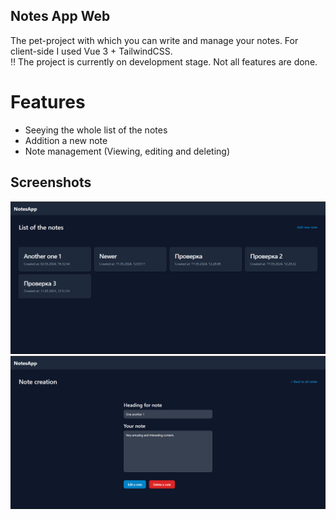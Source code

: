 ## Notes App Web
The pet-project with which you can write and manage your notes. For client-side I used Vue 3 + TailwindCSS. </br>
‼️ The project is currently on development stage. Not all features are done.
# Features
* Seeying the whole list of the notes
* Addition a new note
* Note management (Viewing, editing and deleting)
## Screenshots
<img src="https://raw.githubusercontent.com/jezmunh/NotesApp-Web/main/screenshots/screenshot2.png" alt="screenshot" /> </br>
<img src="https://raw.githubusercontent.com/jezmunh/NotesApp-Web/main/screenshots/screenshot3.png" alt="screenshot" />
